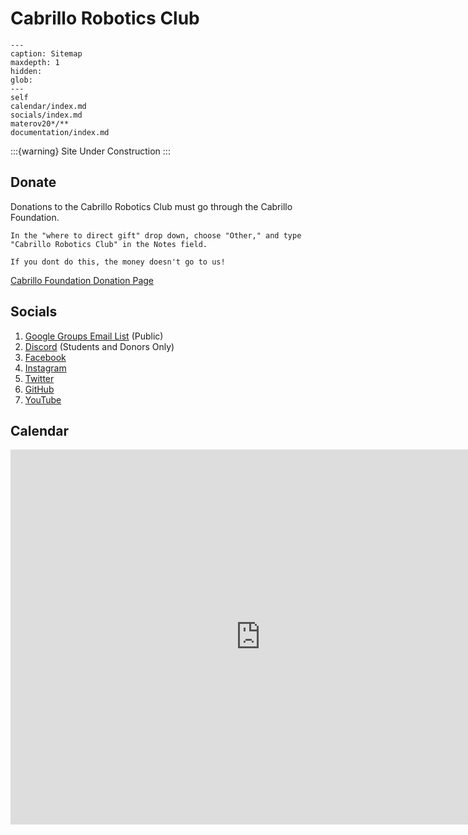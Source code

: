# Cabrillo Robotics Club 


```{toctree}
---
caption: Sitemap
maxdepth: 1
hidden:
glob:
---
self
calendar/index.md
socials/index.md
materov20*/**
documentation/index.md
```

:::{warning}
Site Under Construction
:::

## Donate

Donations to the Cabrillo Robotics Club must go through the Cabrillo Foundation.

```{important}
In the "where to direct gift" drop down, choose "Other," and type "Cabrillo Robotics Club" in the Notes field. 

If you dont do this, the money doesn't go to us!
```

[Cabrillo Foundation Donation Page](https://foundation.cabrillo.edu/donate-2/)


## Socials 

1. [Google Groups Email List](https://groups.google.com/g/cabrillorobotics) (Public)
1. [Discord](https://discord.gg/Z5PYYekMWf) (Students and Donors Only)
1. [Facebook](https://www.facebook.com/CabrilloRobotics/)
1. [Instagram](https://www.instagram.com/cabrillorobotics/)
1. [Twitter](https://twitter.com/CabrilloRobotic)
1. [GitHub](https://github.com/cabrillorobotics)
1. [YouTube](https://www.youtube.com/channel/UC7C8mbnPujbr6cxQMaxRVWw)

## Calendar 

<iframe src="https://calendar.google.com/calendar/embed?src=4dltcr9g0s8gqpl1764ib97quo%40group.calendar.google.com&ctz=America%2FLos_Angeles" style="border: 0" width="800" height="600" frameborder="0" scrolling="no"></iframe>